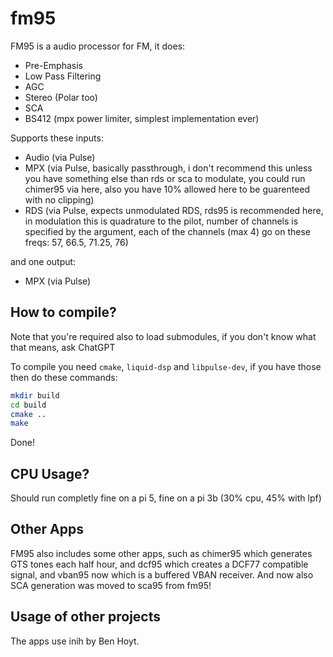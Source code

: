 # fm95

FM95 is a audio processor for FM, it does:

- Pre-Emphasis
- Low Pass Filtering
- AGC
- Stereo (Polar too)
- SCA
- BS412 (mpx power limiter, simplest implementation ever)

Supports these inputs:

- Audio (via Pulse)
- MPX (via Pulse, basically passthrough, i don't recommend this unless you have something else than rds or sca to modulate, you could run chimer95 via here, also you have 10% allowed here to be guarenteed with no clipping)
- RDS (via Pulse, expects unmodulated RDS, rds95 is recommended here, in modulation this is quadrature to the pilot, number of channels is specified by the argument, each of the channels (max 4) go on these freqs: 57, 66.5, 71.25, 76)

and one output:

- MPX (via Pulse)

## How to compile?

Note that you're required also to load submodules, if you don't know what that means, ask ChatGPT

To compile you need `cmake`, `liquid-dsp` and `libpulse-dev`, if you have those then do these commands:

```bash
mkdir build
cd build
cmake ..
make
```

Done!

## CPU Usage?

Should run completly fine on a pi 5, fine on a pi 3b (30% cpu, 45% with lpf)

## Other Apps

FM95 also includes some other apps, such as chimer95 which generates GTS tones each half hour, and dcf95 which creates a DCF77 compatible signal, and vban95 now which is a buffered VBAN receiver. And now also SCA generation was moved to sca95 from fm95!

## Usage of other projects

The apps use inih by Ben Hoyt.

